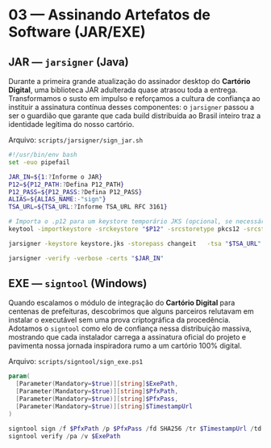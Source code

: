 # 03 — Assinando Artefatos de Software (JAR/EXE)

## JAR — `jarsigner` (Java)
Durante a primeira grande atualização do assinador desktop do **Cartório Digital**, uma biblioteca JAR adulterada quase atrasou toda a entrega. Transformamos o susto em impulso e reforçamos a cultura de confiança ao instituir a assinatura contínua desses componentes: o `jarsigner` passou a ser o guardião que garante que cada build distribuída ao Brasil inteiro traz a identidade legítima do nosso cartório.

Arquivo: `scripts/jarsigner/sign_jar.sh`
```bash
#!/usr/bin/env bash
set -euo pipefail

JAR_IN=${1:?Informe o JAR}
P12=${P12_PATH:?Defina P12_PATH}
P12_PASS=${P12_PASS:?Defina P12_PASS}
ALIAS=${ALIAS_NAME:-"sign"}
TSA_URL=${TSA_URL:?Informe TSA_URL RFC 3161}

# Importa o .p12 para um keystore temporário JKS (opcional, se necessário)
keytool -importkeystore -srckeystore "$P12" -srcstoretype pkcs12 -srcstorepass "$P12_PASS"   -destkeystore keystore.jks -deststoretype JKS -deststorepass changeit -alias "$ALIAS"

jarsigner -keystore keystore.jks -storepass changeit   -tsa "$TSA_URL" -digestalg SHA-256 -sigalg SHA256withRSA   "$JAR_IN" "$ALIAS"

jarsigner -verify -verbose -certs "$JAR_IN"
```

## EXE — `signtool` (Windows)
Quando escalamos o módulo de integração do **Cartório Digital** para centenas de prefeituras, descobrimos que alguns parceiros relutavam em instalar o executável sem uma prova criptográfica da procedência. Adotamos o `signtool` como elo de confiança nessa distribuição massiva, mostrando que cada instalador carrega a assinatura oficial do projeto e pavimenta nossa jornada inspiradora rumo a um cartório 100% digital.

Arquivo: `scripts/signtool/sign_exe.ps1`
```powershell
param(
  [Parameter(Mandatory=$true)][string]$ExePath,
  [Parameter(Mandatory=$true)][string]$PfxPath,
  [Parameter(Mandatory=$true)][string]$PfxPass,
  [Parameter(Mandatory=$true)][string]$TimestampUrl
)

signtool sign /f $PfxPath /p $PfxPass /fd SHA256 /tr $TimestampUrl /td SHA256 $ExePath
signtool verify /pa /v $ExePath
```